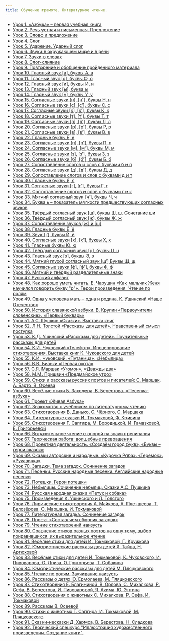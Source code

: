 ```yaml
---
title: Обучение грамоте. Литературное чтение.
---
```


- [Урок 1. «Азбука» – первая учебная книга ](lesson-1.md)
- [Урок 2. Речь устная и письменная. Предложение](lesson-2.md)
- [Урок 3. Слово и предложение](lesson-3.md)
- [Урок 4. Слог](lesson-4.md)
- [Урок 5. Ударение. Ударный слог](lesson-5.md)
- [Урок 6. Звуки в окружающем мире и в речи](lesson-6.md)
- [Урок 7. Звуки в словах ](lesson-7.md)
- [Урок 8. Слог-слияние ](lesson-8.md)
- [Урок 9. Повторение и обобщение пройденного материала](lesson-9.md)
- [Урок 10. Гласный звук [а], буквы А, а](lesson-10.md)
- [Урок 11. Гласный звук [о], буквы О, о](lesson-11.md)
- [Урок 12. Гласный звук [и], буквы И, и ](lesson-12.md)
- [Урок 13. Гласный звук [ы], буква ы ](lesson-13.md)
- [Урок 14. Гласный звук [у], буквы У, у ](lesson-14.md)
- [Урок 15. Согласные звуки [н], [н'], буквы Н, н ](lesson-15.md)
- [Урок 16. Согласные звуки [с], [с’], буквы С, с ](lesson-16.md)
- [Урок 17. Согласные звуки [к], [к’], буквы К, к ](lesson-17.md)
- [Урок 18. Согласные звуки [т], [т'], буквы Т, т](lesson-18.md)
- [Урок 19. Согласные звуки [л], [л'], буквы Л, л ](lesson-19.md)
- [Урок 20. Согласные звуки [р], [р’], буквы Р, р ](lesson-20.md)
- [Урок 21. Согласные звуки [в], [в’], буквы В, в](lesson-21.md)
- [Урок 22. Гласные буквы Е, е](lesson-22.md)
- [Урок 23. Согласные звуки [п], [п’], буквы П, п](lesson-23.md)
- [Урок 24. Согласные звуки [м], [м’], буквы М, м](lesson-24.md)
- [Урок 25. Согласные звуки [з], [з’], буквы З, з ](lesson-25.md)
- [Урок 26. Согласные звуки [б], [б’], буквы Б, б ](lesson-26.md)
- [Урок 27. Сопоставление слогов и слов с буквами б и п](lesson-27.md)
- [Урок 28. Согласные звуки [д], [д’], буквы Д, д ](lesson-28.md)
- [Урок 29. Сопоставление слогов и слов с буквами д и т](lesson-29.md)
- [Урок 30. Гласные буквы Я, я](lesson-30.md)
- [Урок 31. Согласные звуки [г], [г’], буквы Г, г ](lesson-31.md)
- [Урок 32. Сопоставление слогов и слов с буквами г и к](lesson-32.md)
- [Урок 33. Мягкий согласный звук [ч’], буквы Ч, ч](lesson-33.md)
- [Урок 34. Буква ь – показатель мягкости предшествующих согласных звуков ](lesson-34.md)
- [Урок 35. Твёрдый согласный звук [ш], буквы Ш, ш. Сочетание ши ](lesson-35.md)
- [Урок 36. Твёрдый согласный звук [ж], буквы Ж, ж ](lesson-36.md)
- [Урок 37. Сопоставление звуков [ж] и [ш]](lesson-37.md)
- [Урок 38. Гласные буквы Ё, ё](lesson-38.md)
- [Урок 39. Звук [j’], буквы Й, й](lesson-39.md)
- [Урок 40. Согласные звуки [х], [х’], буквы Х, х](lesson-40.md)
- [Урок 41. Гласные буквы Ю, ю](lesson-41.md)
- [Урок 42. Твёрдый согласный звук [ц], буквы Ц, ц](lesson-42.md)
- [Урок 43. Гласный звук [э], буквы Э, э](lesson-43.md)
- [Урок 44. Мягкий глухой согласный звук [щ’] Буквы Щ, щ](lesson-44.md)
- [Урок 45. Согласные звуки [ф], [ф’], буквы Ф, ф](lesson-45.md)
- [Урок 46. Мягкий и твёрдый разделительные знаки](lesson-46.md)
- [Урок 47. Русский алфавит](lesson-47.md)
- [Урок 48. Как хорошо уметь читать. Е. Чарушин «Как мальчик Женя научился говорить букву "р"». Герои произведения. Чтение по ролям](lesson-48.md)
- [Урок 49. Одна у человека мать – одна и родина. К. Ушинский «Наше Отечество»](lesson-49.md)
- [Урок 50. История славянской азбуки. В. Крупин «Первоучители словенские». «Первый букварь» ](lesson-50.md)
- [Урок 51. А.С. Пушкин «Сказки». Выставка книг](lesson-51.md)
- [Урок 52. Л.Н. Толстой «Рассказы для детей». Нравственный смысл поступка](lesson-52.md)
- [Урок 53. К.Д. Ушинский «Рассказы для детей». Поучительные рассказы для детей](lesson-53.md)
- [Урок 54. К.И. Чуковский «Телефон». Инсценирование стихотворения. Выставка книг К. Чуковского для детей](lesson-54.md)
- [Урок 55. К.И. Чуковский. «Путаница», «Небылица» ](lesson-55.md)
- [Урок 56. В.В. Бианки «Первая охота» ](lesson-56.md)
- [Урок 57. С.Я. Маршак «Угомон», «Дважды два»](lesson-57.md)
- [Урок 58. М.М. Пришвин «Предмайское утро» ](lesson-58.md)
- [Урок 59. Стихи и рассказы русских поэтов и писателей: С. Маршак, А. Барто, В. Осеева ](lesson-59.md)
- [Урок 60. Весёлые стихи Б. Заходера, В. Берестова. «Песенка-азбука»](lesson-60.md)
- [Урок 61. Проект «Живая Азбука»](lesson-61.md)
- [Урок 62. Знакомство с учебником по литературному чтению ](lesson-62.md)
- [Урок 63. Стихотворения В. Данько, С. Чёрного, С. Маршака ](lesson-63.md)
- [Урок 64. Литературные сказки И. Токмаковой, Ф. Кривина](lesson-64.md)
- [Урок 65. Стихотворения Г. Сапгира, М. Бородицкой, И. Гамазковой, Е. Григорьевой ](lesson-65.md)
- [Урок 66. Выразительное чтение с опорой на знаки препинания](lesson-66.md)
- [Урок 67. Творческая работа: волшебные превращения](lesson-67.md)
- [Урок 68. Проектная деятельность. «Создаём город букв», «Буквы – герои сказок»](lesson-68.md)
- [Урок 69. Сказки авторские и народные. «Курочка Ряба». «Теремок». «Рукавичка»](lesson-69.md)
- [Урок 70. Загадки. Тема загадок. Сочинение загадок ](lesson-70.md)
- [Урок 71. Песенки. Русские народные песенки. Английские народные песенки ](lesson-71.md)
- [Урок 72. Потешки. Герои потешки ](lesson-72.md)
- [Урок 73. Небылицы. Сочинение небылиц. Сказки А.С. Пушкина ](lesson-73.md)
- [Урок 74. Русская народная сказка «Петух и собака»](lesson-74.md)
- [Урок 75. Произведения К. Ушинского и Л. Толстого](lesson-75.md)
- [Урок 76. Лирические стихотворения А. Майкова, А. Пле¬щеева, Т. Белозёрова, С. Маршака, И. Токмаковой](lesson-76.md)
- [Урок 77. Литературная загадка. Сочинение загадок ](lesson-77.md)
- [Урок 78. Проект «Составляем сборник загадок» ](lesson-78.md)
- [Урок 79. Чтение стихотворений наизусть](lesson-79.md)
- [Урок 80. Сравнение стихов разных поэтов на одну тему, выбор понравившихся, их выразительное чтение](lesson-80.md)
- [Урок 81. Весёлые стихи для детей И. Токмаковой, Г. Кружкова ](lesson-81.md)
- [Урок 82. Юмористические рассказы для детей Я. Тайца, Н. Артюховой](lesson-82.md)
- [Урок 83. Весёлые стихи для детей И. Токмаковой, К. Чуковского, И. Пивоварова, О. Дриза, О. Григорьева, Т. Собакина](lesson-83.md)
- [Урок 84. Юмористические рассказы для детей М. Пляцковского ](lesson-84.md)
- [Урок 85. Чтение по ролям. Заучивание наизусть](lesson-85.md)
- [Урок 86. Рассказы о детях Ю. Ермолаева, М. Пляцковского ](lesson-86.md)
- [Урок 87. Стихотворения Е. Благининой, В. Орлова, С. Михалкова, Р. Сефа, В. Берестова, И. Пивоваровой, Я. Акима, Ю. Энтина](lesson-87.md)
- [Урок 88. Стихотворения о животных С. Михалкова, Р. Сефа, И. Токмаковой ](lesson-88.md)
- [Урок 89. Рассказы В. Осеевой](lesson-89.md)
- [Урок 90. Стихи о животных Г. Сапгира, И. Токмаковой, М. Пляцковского](lesson-90.md)
- [Урок 91. Сказки-несказки Д. Хармса, В. Берестова, Н. Сладкова](lesson-91.md)
- [Урок 92. Творческий спецкурс "Иллюстрация художественного произведения. Создание книги".](lesson-92.md)